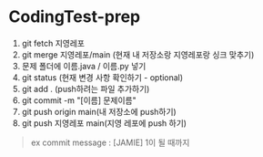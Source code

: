 # CodingTest-prep

1. git fetch 지영레포 
2. git merge 지영레포/main (현재 내 저장소랑 지영레포랑 싱크 맞추기)
3. 문제 폴더에 이름.java / 이름.py 넣기
4. git status (현재 변경 사항 확인하기 - optional)
5. git add . (push하려는 파일 추가하기)
6. git commit -m "[이름] 문제이름"
7. git push origin main(내 저장소에 push하기)
8. git push 지영레포 main(지영 레포에 push 하기)

> ex commit message : [JAMIE] 1이 될 때까지


